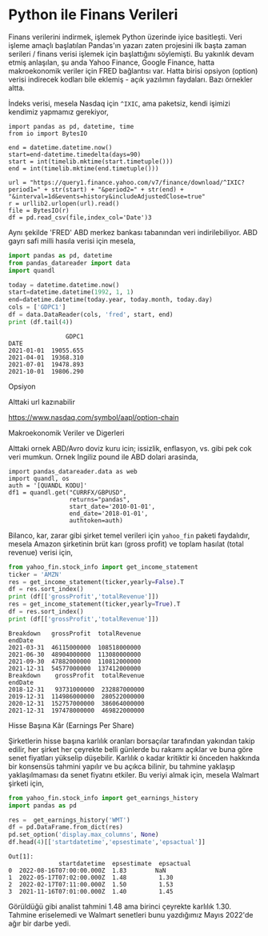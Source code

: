 # Python ile Finans Verileri

Finans verilerini indirmek, işlemek Python üzerinde iyice
basitleşti. Veri işleme amaçlı başlatılan Pandas'ın yazarı zaten
projesini ilk başta zaman serileri / finans verisi işlemek için
başlattığını söylemişti. Bu yakınlık devam etmiş anlaşılan, şu anda
Yahoo Finance, Google Finance, hatta makroekonomik veriler için FRED
bağlantısı var. Hatta birisi opsiyon (option) verisi indirecek kodları
bile eklemiş - açık yazılımın faydaları. Bazı örnekler altta.

İndeks verisi, mesela Nasdaq için `^IXIC`, ama paketsiz, kendi işimizi
kendimiz yapmamız gerekiyor,

```
import pandas as pd, datetime, time
from io import BytesIO

end = datetime.datetime.now()
start=end-datetime.timedelta(days=90)
start = int(timelib.mktime(start.timetuple()))
end = int(timelib.mktime(end.timetuple()))

url = "https://query1.finance.yahoo.com/v7/finance/download/^IXIC?period1=" + str(start) + "&period2=" + str(end) + "&interval=1d&events=history&includeAdjustedClose=true"
r = urllib2.urlopen(url).read()
file = BytesIO(r)
df = pd.read_csv(file,index_col='Date')3
```

Aynı şekilde 'FRED' ABD merkez bankası tabanından veri indirilebiliyor.
ABD gayrı safi milli hasıla verisi için mesela,

```python
import pandas as pd, datetime
from pandas_datareader import data
import quandl

today = datetime.datetime.now()
start=datetime.datetime(1992, 1, 1)
end=datetime.datetime(today.year, today.month, today.day)
cols = ['GDPC1']
df = data.DataReader(cols, 'fred', start, end)
print (df.tail(4))
```

```text
                GDPC1
DATE                 
2021-01-01  19055.655
2021-04-01  19368.310
2021-07-01  19478.893
2021-10-01  19806.290
```

Opsiyon

Alttaki url kazınabilir

https://www.nasdaq.com/symbol/aapl/option-chain

Makroekonomik Veriler ve Digerleri

Alttaki ornek ABD/Avro doviz kuru icin; issizlik, enflasyon, vs. gibi
pek cok veri mumkun. Ornek Ingiliz pound ile ABD dolari arasinda,

```
import pandas_datareader.data as web
import quandl, os
auth = '[QUANDL KODU]'
df1 = quandl.get("CURRFX/GBPUSD",
                 returns="pandas",
                 start_date='2010-01-01',
                 end_date='2018-01-01',
                 authtoken=auth)
```

Bilanco, kar, zarar gibi şirket temel verileri için `yahoo_fin` paketi
faydalıdır, mesela Amazon şirketinin brüt karı (gross profit) ve
toplam hasılat (total revenue) verisi için,

```python
from yahoo_fin.stock_info import get_income_statement
ticker = 'AMZN'
res = get_income_statement(ticker,yearly=False).T
df = res.sort_index()
print (df[['grossProfit','totalRevenue']])
res = get_income_statement(ticker,yearly=True).T
df = res.sort_index()
print (df[['grossProfit','totalRevenue']])
```

```text
Breakdown   grossProfit  totalRevenue
endDate                              
2021-03-31  46115000000  108518000000
2021-06-30  48904000000  113080000000
2021-09-30  47882000000  110812000000
2021-12-31  54577000000  137412000000
Breakdown    grossProfit  totalRevenue
endDate                               
2018-12-31   93731000000  232887000000
2019-12-31  114986000000  280522000000
2020-12-31  152757000000  386064000000
2021-12-31  197478000000  469822000000
```

Hisse Başına Kâr (Earnings Per Share)

Şirketlerin hisse başına karlılık oranları borsaçılar tarafından
yakından takip edilir, her şirket her çeyrekte belli günlerde bu
rakamı açıklar ve buna göre senet fiyatları yükselip düşebilir.
Karlılık o kadar kritiktir ki önceden hakkında bir konsensüs tahmini
yapılır ve bu açıkca bilinir, bu tahmine yaklaşıp yaklaşılmaması da
senet fiyatını etkiler. Bu veriyi almak için, mesela Walmart şirketi
için,

```python
from yahoo_fin.stock_info import get_earnings_history
import pandas as pd

res =  get_earnings_history('WMT')
df = pd.DataFrame.from_dict(res)
pd.set_option('display.max_columns', None)
df.head(4)[['startdatetime','epsestimate','epsactual']]
```

```text
Out[1]: 
              startdatetime  epsestimate  epsactual
0  2022-08-16T07:00:00.000Z  1.83        NaN       
1  2022-05-17T07:02:00.000Z  1.48         1.30     
2  2022-02-17T07:11:00.000Z  1.50         1.53     
3  2021-11-16T07:01:00.000Z  1.40         1.45     
```

Görüldüğü gibi analist tahmini 1.48 ama birinci çeyrekte karlılık 1.30.
Tahmine eriselemedi ve Walmart senetleri bunu yazdığımız Mayıs 2022'de
ağır bir darbe yedi.








